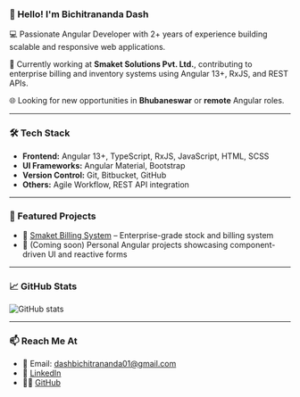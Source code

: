 ### 👋 Hello! I'm Bichitrananda Dash

💻 Passionate Angular Developer with 2+ years of experience building scalable and responsive web applications.

🚀 Currently working at **Smaket Solutions Pvt. Ltd.**, contributing to enterprise billing and inventory systems using Angular 13+, RxJS, and REST APIs.

🌐 Looking for new opportunities in **Bhubaneswar** or **remote** Angular roles.

---

### 🛠️ Tech Stack
- **Frontend:** Angular 13+, TypeScript, RxJS, JavaScript, HTML, SCSS
- **UI Frameworks:** Angular Material, Bootstrap
- **Version Control:** Git, Bitbucket, GitHub
- **Others:** Agile Workflow, REST API integration

---

### 📌 Featured Projects
- 🧾 [Smaket Billing System](https://smaket.ai) – Enterprise-grade stock and billing system  
- 🧪 (Coming soon) Personal Angular projects showcasing component-driven UI and reactive forms

---

### 📈 GitHub Stats
![GitHub stats](https://github-readme-stats.vercel.app/api?username=bichitradash&show_icons=true&theme=radical)

---

### 📫 Reach Me At
- 📧 Email: dashbichitrananda01@gmail.com  
- 💼 [LinkedIn](https://www.linkedin.com/in/bichitradash/)
- 🧑‍💻 [GitHub](https://github.com/bichitradash)
